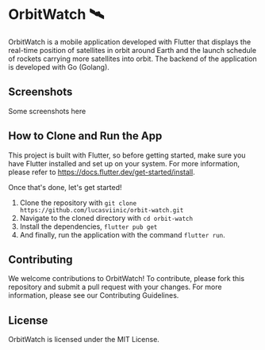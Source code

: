 # OrbitWatch 🛰️

OrbitWatch is a mobile application developed with Flutter that displays the real-time position of satellites in orbit around Earth and the launch schedule of rockets carrying more satellites into orbit. The backend of the application is developed with Go (Golang).

## Screenshots

Some screenshots here

## How to Clone and Run the App

This project is built with Flutter, so before getting started, make sure you have Flutter installed and set up on your system. For more information, please refer to https://docs.flutter.dev/get-started/install. 

Once that's done, let's get started!

1. Clone the repository with `git clone https://github.com/lucasviinic/orbit-watch.git`
2. Navigate to the cloned directory with `cd orbit-watch`
3. Install the dependencies, `flutter pub get`
4. And finally, run the application with the command `flutter run`.

## Contributing
We welcome contributions to OrbitWatch! To contribute, please fork this repository and submit a pull request with your changes. For more information, please see our Contributing Guidelines.

## License
OrbitWatch is licensed under the MIT License.
